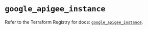 # `google_apigee_instance`

Refer to the Terraform Registry for docs: [`google_apigee_instance`](https://registry.terraform.io/providers/hashicorp/google/6.49.1/docs/resources/apigee_instance).

